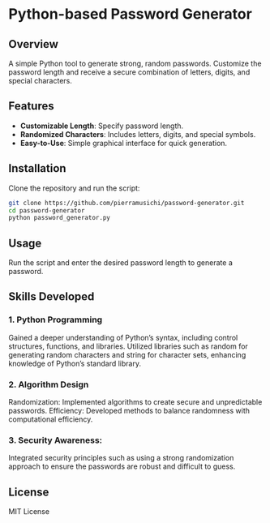 # Python-based Password Generator

## Overview

A simple Python tool to generate strong, random passwords. Customize the password length and receive a secure combination of letters, digits, and special characters.

## Features

- **Customizable Length**: Specify password length.
- **Randomized Characters**: Includes letters, digits, and special symbols.
- **Easy-to-Use**: Simple graphical interface for quick generation.

## Installation

Clone the repository and run the script:

```bash
git clone https://github.com/pierramusichi/password-generator.git
cd password-generator
python password_generator.py
```

## Usage

Run the script and enter the desired password length to generate a password.

## Skills Developed

### 1. Python Programming
Gained a deeper understanding of Python’s syntax, including control structures, functions, and libraries.
Utilized libraries such as random for generating random characters and string for character sets, enhancing knowledge of Python’s standard library.

### 2. Algorithm Design
Randomization: Implemented algorithms to create secure and unpredictable passwords.
Efficiency: Developed methods to balance randomness with computational efficiency.

### 3. Security Awareness:
Integrated security principles such as using a strong randomization approach to ensure the passwords are robust and difficult to guess.

## License

MIT License
